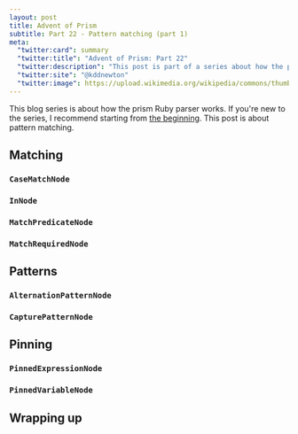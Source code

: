 ```yaml
---
layout: post
title: Advent of Prism
subtitle: Part 22 - Pattern matching (part 1)
meta:
  "twitter:card": summary
  "twitter:title": "Advent of Prism: Part 22"
  "twitter:description": "This post is part of a series about how the prism Ruby parser works."
  "twitter:site": "@kddnewton"
  "twitter:image": https://upload.wikimedia.org/wikipedia/commons/thumb/7/73/Ruby_logo.svg/1200px-Ruby_logo.svg.png
---
```


This blog series is about how the prism Ruby parser works. If you're new to the series, I recommend starting from [the beginning](/2023/11/30/advent-of-prism-part-0). This post is about pattern matching.

## Matching

### `CaseMatchNode`

### `InNode`

### `MatchPredicateNode`

### `MatchRequiredNode`

## Patterns

### `AlternationPatternNode`

### `CapturePatternNode`

## Pinning

### `PinnedExpressionNode`

### `PinnedVariableNode`

## Wrapping up
